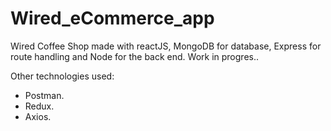 # Wired_eCommerce_app

Wired Coffee Shop made with reactJS, MongoDB for database, Express for route handling and Node for the back end. 
Work in progres.. 

Other technologies used:
  * Postman.
  * Redux.
  * Axios. 
